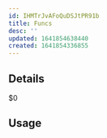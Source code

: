 ```yaml
---
id: IHMTrJvAFoQuDSJtPR91b
title: Funcs
desc: ''
updated: 1641854638440
created: 1641854336855
---
```


## Details

$0

## Usage

```$1

```
